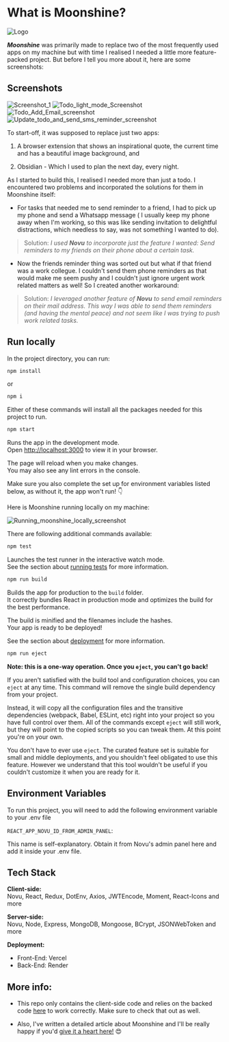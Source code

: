 # What is Moonshine?
![Logo](./assets/sunrise.png)

___Moonshine___ was primarily made to replace two of the most frequently used apps on my machine but with time I realised I needed a little more feature-packed project. But before I tell you more about it, here are some screenshots:

## Screenshots

![Screenshot_1](./assets/Screenshot%202023-04-06%20at%201.01.25%20PM.png)
![Todo_light_mode_Screenshot](./assets/Screenshot%202023-04-07%20at%2011.30.40%20AM.png)
![Todo_Add_Email_screenshot](./assets/Screenshot%202023-04-07%20at%2011.31.40%20AM.png)
![Update_todo_and_send_sms_reminder_screenshot](./assets/Screenshot%202023-04-07%20at%2011.34.46%20AM.png)

To start-off, it was supposed to replace just two apps:

1. A browser extension that shows an inspirational quote, the current time and has a beautiful image background, and

2. Obsidian - Which I used to plan the next day, every night.

As I started to build this, I realised I needed more than just a todo. I encountered two problems and incorporated the solutions for them in Moonshine itself:

- For tasks that needed me to send reminder to a friend, I had to pick up my phone and send a Whatsapp message ( I usually keep my phone away when I'm working, so this was like sending invitation to delightful distractions, which needless to say, was not something I wanted to do). 
> Solution: _I used __Novu__ to incorporate just the feature I wanted: Send reminders to my friends on their phone about a certain task._


-  Now the friends reminder thing was sorted out but what if that friend was a work collegue. I couldn't send them phone reminders as that would make me seem pushy and I couldn't just ignore urgent work related matters as well! So I created another workaround:
> Solution: _I leveraged another feature of __Novu__ to send email reminders on their mail address. This way I was able to send them reminders (and having the mental peace) and not seem like I was trying to push work related tasks._

## Run locally

In the project directory, you can run:

```bash
npm install
```
or
```bash
npm i
```
Either of these commands will install all the packages needed for this project to run.  


```bash
npm start
```
Runs the app in the development mode.\
Open [http://localhost:3000](http://localhost:3000) to view it in your browser.

The page will reload when you make changes.\
You may also see any lint errors in the console.

Make sure you also complete the set up for environment variables listed below, as without it, the app won't run! 👇

Here is Moonshine running locally on my machine:  

![Running_moonshine_locally_screenshot](./assets/Screenshot%202023-04-07%20at%2011.28.09%20AM.png)


There are following additional commands available:

```bash
npm test
```
Launches the test runner in the interactive watch mode.\
See the section about [running tests](https://facebook.github.io/create-react-app/docs/running-tests) for more information.

```bash
npm run build
```
Builds the app for production to the `build` folder.\
It correctly bundles React in production mode and optimizes the build for the best performance.

The build is minified and the filenames include the hashes.\
Your app is ready to be deployed!

See the section about [deployment](https://facebook.github.io/create-react-app/docs/deployment) for more information.

```bash
npm run eject
```

**Note: this is a one-way operation. Once you `eject`, you can't go back!**

If you aren't satisfied with the build tool and configuration choices, you can `eject` at any time. This command will remove the single build dependency from your project.

Instead, it will copy all the configuration files and the transitive dependencies (webpack, Babel, ESLint, etc) right into your project so you have full control over them. All of the commands except `eject` will still work, but they will point to the copied scripts so you can tweak them. At this point you're on your own.

You don't have to ever use `eject`. The curated feature set is suitable for small and middle deployments, and you shouldn't feel obligated to use this feature. However we understand that this tool wouldn't be useful if you couldn't customize it when you are ready for it.

## Environment Variables

To run this project, you will need to add the following environment variable to your .env file

`REACT_APP_NOVU_ID_FROM_ADMIN_PANEL`:  

This name is self-explanatory. Obtain it from Novu's admin panel here and add it inside your .env file.


## Tech Stack

**Client-side:**  
Novu, React, Redux, DotEnv, Axios, JWTEncode, Moment, React-Icons and more

**Server-side:**  
Novu, Node, Express, MongoDB, Mongoose, BCrypt, JSONWebToken and more

**Deployment:**  
- Front-End: Vercel
- Back-End: Render


## More info:
- This repo only contains the client-side code and relies on the backed code [here](https://github.com/sumitsaurabh927/Momentum) to work correctly. Make sure to check that out as well.

- Also, I've written a detailed article about Moonshine and I'll be really happy if you'd [give it a heart here!](inserLlink) 😍